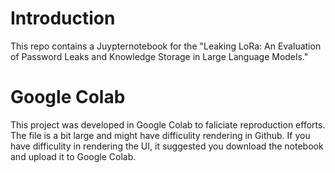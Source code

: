 # Introduction
This repo contains a Juypternotebook for the "Leaking LoRa: An Evaluation of Password Leaks and Knowledge Storage in Large Language Models." 

# Google Colab 
This project was developed in Google Colab to faliciate reproduction efforts. The file is a bit large and might have difficulity rendering in Github. If you have difficulity in rendering the UI, it suggested you download the notebook and upload it to Google Colab. 
